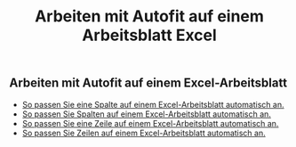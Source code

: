 ﻿---
title:  Arbeiten mit Autofit auf einem Arbeitsblatt Excel
second_title: Aspose.Cells Cloud Documen
linktitle: Autofi
type: docs
url: /de/worksheets/autofit/
aliases: [/autofit-rows-and-columns-of-worksheet/]
keywords: Autofit rows and columns on an Excel worksheet
description: Aspose.Cells Cloud REST API unterstützt die automatische Anpassung von Zeilen und Spalten auf einem Excel Arbeitsblatt. SDK unterstützt Arten von Entwicklungssprachen. Dazu gehören Android, C#, Go, Java, NodeJS, Perl, PHP, Python, Ruby und Swift
weight: 20
---
## Arbeiten mit Autofit auf einem Excel-Arbeitsblatt

- [So passen Sie eine Spalte auf einem Excel-Arbeitsblatt automatisch an.](/cells/de/worksheets/autofit/column/)
- [So passen Sie Spalten auf einem Excel-Arbeitsblatt automatisch an.](/cells/de/worksheets/autofit/columns/)
- [So passen Sie eine Zeile auf einem Excel-Arbeitsblatt automatisch an.](/cells/de/worksheets/autofit/row/)
- [So passen Sie Zeilen auf einem Excel-Arbeitsblatt automatisch an.](/cells/de/worksheets/autofit/rows/)
